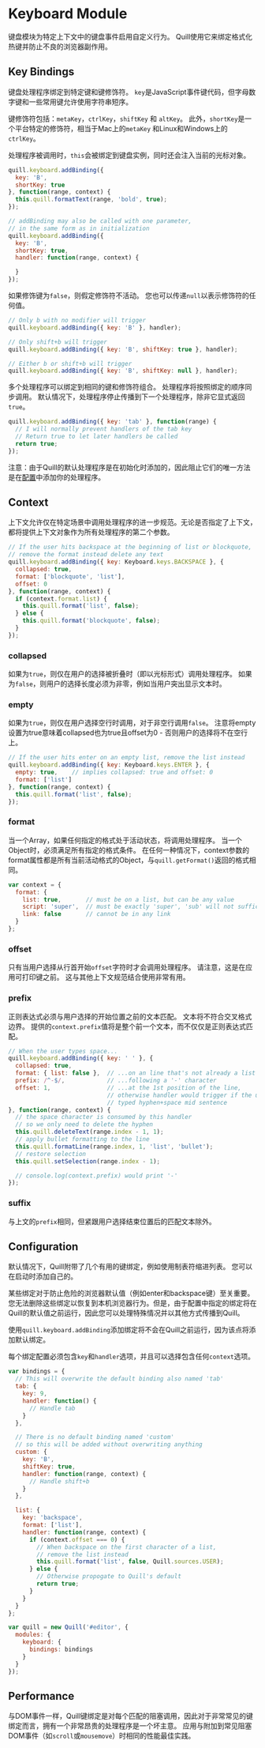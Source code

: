 # Keyboard Module
键盘模块为特定上下文中的键盘事件启用自定义行为。 Quill使用它来绑定格式化热键并防止不良的浏览器副作用。

## Key Bindings
键盘处理程序绑定到特定键和键修饰符。 `key`是JavaScript事件键代码，但字母数字键和一些常用键允许使用字符串短序。

键修饰符包括：`metaKey`，`ctrlKey`，`shiftKey` 和 `altKey`。 此外，`shortKey`是一个平台特定的修饰符，相当于Mac上的`metaKey` 和Linux和Windows上的`ctrlKey`。

处理程序被调用时，`this`会被绑定到键盘实例，同时还会注入当前的光标对象。

```javascript
quill.keyboard.addBinding({
  key: 'B',
  shortKey: true
}, function(range, context) {
  this.quill.formatText(range, 'bold', true);
});

// addBinding may also be called with one parameter,
// in the same form as in initialization
quill.keyboard.addBinding({
  key: 'B',
  shortKey: true,
  handler: function(range, context) {

  }
});
```

如果修饰键为`false`，则假定修饰符不活动。 您也可以传递`null`以表示修饰符的任何值。

```javascript
// Only b with no modifier will trigger
quill.keyboard.addBinding({ key: 'B' }, handler);

// Only shift+b will trigger
quill.keyboard.addBinding({ key: 'B', shiftKey: true }, handler);

// Either b or shift+b will trigger
quill.keyboard.addBinding({ key: 'B', shiftKey: null }, handler);
```

多个处理程序可以绑定到相同的键和修饰符组合。 处理程序将按照绑定的顺序同步调用。 默认情况下，处理程序停止传播到下一个处理程序，除非它显式返回`true`。

```javascript
quill.keyboard.addBinding({ key: 'tab' }, function(range) {
  // I will normally prevent handlers of the tab key
  // Return true to let later handlers be called
  return true;
});
```

注意：由于Quill的默认处理程序是在初始化时添加的，因此阻止它们的唯一方法是在[配置](https://quilljs.com/docs/modules/keyboard/#configuration)中添加你的处理程序。

## Context
上下文允许仅在特定场景中调用处理程序的进一步规范。无论是否指定了上下文，都将提供上下文对象作为所有处理程序的第二个参数。

```javascript
// If the user hits backspace at the beginning of list or blockquote,
// remove the format instead delete any text
quill.keyboard.addBinding({ key: Keyboard.keys.BACKSPACE }, {
  collapsed: true,
  format: ['blockquote', 'list'],
  offset: 0
}, function(range, context) {
  if (context.format.list) {
    this.quill.format('list', false);
  } else {
    this.quill.format('blockquote', false);
  }
});
```

### collapsed
如果为`true`，则仅在用户的选择被折叠时（即以光标形式）调用处理程序。 如果为`false`，则用户的选择长度必须为非零，例如当用户突出显示文本时。

### empty
如果为`true`，则仅在用户选择空行时调用，对于非空行调用`false`。 注意将empty设置为true意味着collapsed也为true且offset为0 - 否则用户的选择将不在空行上。

```javascript
// If the user hits enter on an empty list, remove the list instead
quill.keyboard.addBinding({ key: Keyboard.keys.ENTER }, {
  empty: true,    // implies collapsed: true and offset: 0
  format: ['list']
}, function(range, context) {
  this.quill.format('list', false);
});
```

### format
当一个Array，如果任何指定的格式处于活动状态，将调用处理程序。 当一个Object时，必须满足所有指定的格式条件。 在任何一种情况下，context参数的format属性都是所有当前活动格式的Object，与`quill.getFormat()`返回的格式相同。

```javascript
var context = {
  format: {
    list: true,       // must be on a list, but can be any value
    script: 'super',  // must be exactly 'super', 'sub' will not suffice
    link: false       // cannot be in any link
  }
};
```

### offset
只有当用户选择从行首开始`offset`字符时才会调用处理程序。 请注意，这是在应用可打印键之前。 这与其他上下文规范结合使用非常有用。

### prefix
正则表达式必须与用户选择的开始位置之前的文本匹配。 文本将不符合交叉格式边界。 提供的`context.prefix`值将是整个前一个文本，而不仅仅是正则表达式匹配。

```javascript
// When the user types space...
quill.keyboard.addBinding({ key: ' ' }, {
  collapsed: true,
  format: { list: false },  // ...on an line that's not already a list
  prefix: /^-$/,            // ...following a '-' character
  offset: 1,                // ...at the 1st position of the line,
                            // otherwise handler would trigger if the user
                            // typed hyphen+space mid sentence
}, function(range, context) {
  // the space character is consumed by this handler
  // so we only need to delete the hyphen
  this.quill.deleteText(range.index - 1, 1);
  // apply bullet formatting to the line
  this.quill.formatLine(range.index, 1, 'list', 'bullet');
  // restore selection
  this.quill.setSelection(range.index - 1);

  // console.log(context.prefix) would print '-'
});
```

### suffix
与上文的`prefix`相同，但紧跟用户选择结束位置后的匹配文本除外。

## Configuration
默认情况下，Quill附带了几个有用的键绑定，例如使用制表符缩进列表。 您可以在启动时添加自己的。

某些绑定对于防止危险的浏览器默认值（例如enter和backspace键）至关重要。您无法删除这些绑定以恢复到本机浏览器行为。但是，由于配置中指定的绑定将在Quill的默认值之前运行，因此您可以处理特殊情况并以其他方式传播到Quill。

使用`quill.keyboard.addBinding`添加绑定将不会在Quill之前运行，因为该点将添加默认绑定。

每个绑定配置必须包含`key`和`handler`选项，并且可以选择包含任何`context`选项。

```javascript
var bindings = {
  // This will overwrite the default binding also named 'tab'
  tab: {
    key: 9,
    handler: function() {
      // Handle tab
    }
  },

  // There is no default binding named 'custom'
  // so this will be added without overwriting anything
  custom: {
    key: 'B',
    shiftKey: true,
    handler: function(range, context) {
      // Handle shift+b
    }
  },

  list: {
    key: 'backspace',
    format: ['list'],
    handler: function(range, context) {
      if (context.offset === 0) {
        // When backspace on the first character of a list,
        // remove the list instead
        this.quill.format('list', false, Quill.sources.USER);
      } else {
        // Otherwise propogate to Quill's default
        return true;
      }
    }
  }
};

var quill = new Quill('#editor', {
  modules: {
    keyboard: {
      bindings: bindings
    }
  }
});
```

## Performance
与DOM事件一样，Quill键绑定是对每个匹配的阻塞调用，因此对于非常常见的键绑定而言，拥有一个非常昂贵的处理程序是一个坏主意。 应用与附加到常见阻塞DOM事件（如`scroll`或`mousemove`）时相同的性能最佳实践。